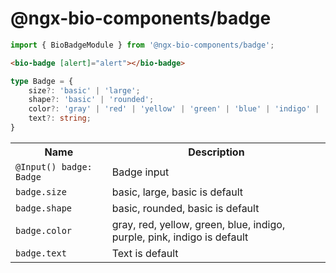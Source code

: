 # @ngx-bio-components/badge

```typescript
import { BioBadgeModule } from '@ngx-bio-components/badge';
```

```html
<bio-badge [alert]="alert"></bio-badge>
```

```typescript
type Badge = {
    size?: 'basic' | 'large';
    shape?: 'basic' | 'rounded';
    color?: 'gray' | 'red' | 'yellow' | 'green' | 'blue' | 'indigo' | 'purple' | 'pink';
    text?: string;
}
```

<table>
    <tbody>
<tr>
      <th>Name</th>
      <th>Description</th>
    </th>
<tr>
  <td>
<code>@Input() badge: Badge</code>
  </td>
  <td>Badge input
</td>
</tr>
<tr>
  <td>
<code>badge.size</code>
  </td>
  <td>basic, large, basic is default
</td>
</tr>
<tr>
  <td>
<code>badge.shape</code>
  </td>
  <td>basic, rounded, basic is default
</td>
</tr>
<tr>
  <td>
<code>badge.color</code>
  </td>
  <td>gray, red, yellow, green, blue, indigo, purple, pink, indigo is default
</td>
</tr>
<tr>
  <td>
<code>badge.text</code>
  </td>
  <td>Text is default
</td>
</tr>
</tbody></table>
